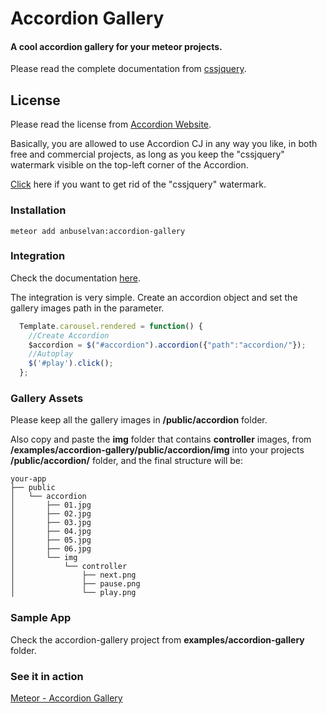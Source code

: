 # Accordion Gallery

#### A cool accordion gallery for your meteor projects.

Please read the complete documentation from [cssjquery](www.cssjquery.com).

## License

Please read the license from [Accordion Website](http://www.cssjquery.com/accordion.php).

Basically, you are allowed to use Accordion CJ in any way you like, in both free and commercial projects, as long as you keep the "cssjquery" watermark visible on the top-left corner of the Accordion.

[Click](http://www.cssjquery.com/gopro.php?plugin=accordion) here if you want to get rid of the "cssjquery" watermark.

### Installation

    meteor add anbuselvan:accordion-gallery

### Integration

Check the documentation [here](http://www.cssjquery.com/accordion.php#publish).

The integration is very simple. Create an accordion object and set the gallery images path in the parameter.

```js
  Template.carousel.rendered = function() {
    //Create Accordion
    $accordion = $("#accordion").accordion({"path":"accordion/"});
    //Autoplay
    $('#play').click();
  };
```

### Gallery Assets

Please keep all the gallery images in **/public/accordion** folder.

Also copy and paste the **img** folder that contains **controller** images, from **/examples/accordion-gallery/public/accordion/img** into your projects **/public/accordion/** folder, and the final structure will be:

```
your-app
├── public
│   └── accordion
│       ├── 01.jpg
│       ├── 02.jpg
│       ├── 03.jpg
│       ├── 04.jpg
│       ├── 05.jpg
│       ├── 06.jpg
│       └── img
│           └── controller
│               ├── next.png
│               ├── pause.png
│               └── play.png
```

### Sample App

Check the accordion-gallery project from **examples/accordion-gallery** folder.

### See it in action

[Meteor - Accordion Gallery](http://accordion-gallery.meteor.com)
